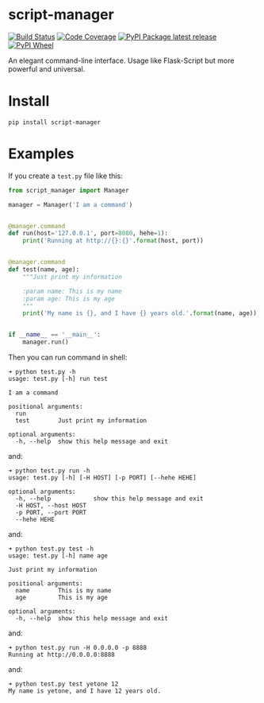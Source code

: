 script-manager
==============


[![Build Status](https://scrutinizer-ci.com/g/yetone/script-manager/badges/build.png?b=master)](https://scrutinizer-ci.com/g/yetone/script-manager/build-status/master)
[![Code Coverage](https://scrutinizer-ci.com/g/yetone/script-manager/badges/coverage.png?b=master)](https://scrutinizer-ci.com/g/yetone/script-manager/?branch=master)
[![PyPI Package latest release](https://img.shields.io/pypi/v/script-manager.svg)](https://pypi.org/project/script-manager)
[![PyPI Wheel](https://img.shields.io/pypi/wheel/script-manager.svg)](https://pypi.org/project/script-manager)


An elegant command-line interface. Usage like Flask-Script but more powerful and universal.


# Install

```shell
pip install script-manager
```


# Examples

If you create a `test.py` file like this:

```python
from script_manager import Manager

manager = Manager('I am a command')


@manager.command
def run(host='127.0.0.1', port=8080, hehe=1):
    print('Running at http://{}:{}'.format(host, port))


@manager.command
def test(name, age):
    """Just print my information

    :param name: This is my name
    :param age: This is my age
    """
    print('My name is {}, and I have {} years old.'.format(name, age))


if __name__ == '__main__':
    manager.run()
```

Then you can run command in shell:

```shell
➜ python test.py -h
usage: test.py [-h] run test

I am a command

positional arguments:
  run
  test        Just print my information

optional arguments:
  -h, --help  show this help message and exit

```

and:

```shell
➜ python test.py run -h
usage: test.py [-h] [-H HOST] [-p PORT] [--hehe HEHE]

optional arguments:
  -h, --help            show this help message and exit
  -H HOST, --host HOST
  -p PORT, --port PORT
  --hehe HEHE

```

and:

```shell
➜ python test.py test -h
usage: test.py [-h] name age

Just print my information

positional arguments:
  name        This is my name
  age         This is my age

optional arguments:
  -h, --help  show this help message and exit

```

and:

```shell
➜ python test.py run -H 0.0.0.0 -p 8888
Running at http://0.0.0.0:8888

```

and:

```shell
➜ python test.py test yetone 12
My name is yetone, and I have 12 years old.

```
